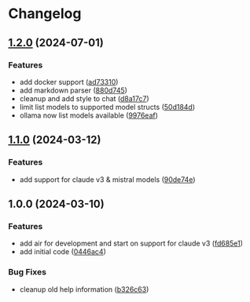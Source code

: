 # Changelog

## [1.2.0](https://github.com/So-Sahari/jenn-ai/compare/v1.1.0...v1.2.0) (2024-07-01)


### Features

* add docker support ([ad73310](https://github.com/So-Sahari/jenn-ai/commit/ad73310711fe0e6056291ce92f4518ce01841f91))
* add markdown parser ([880d745](https://github.com/So-Sahari/jenn-ai/commit/880d74579cba7ff4786f73e12f512abc9493c617))
* cleanup and add style to chat ([d8a17c7](https://github.com/So-Sahari/jenn-ai/commit/d8a17c7b8d8ffc2413d2666ef9f3f146d4148978))
* limit list models to supported model structs ([50d184d](https://github.com/So-Sahari/jenn-ai/commit/50d184d750b72194d05f1bafcd97cdc29e7c731c))
* ollama now list models available ([9976eaf](https://github.com/So-Sahari/jenn-ai/commit/9976eaf9983535673c9e4cf157329c8860d1ec09))

## [1.1.0](https://github.com/So-Sahari/jenn-ai/compare/v1.0.0...v1.1.0) (2024-03-12)


### Features

* add support for claude v3 & mistral models ([90de74e](https://github.com/So-Sahari/jenn-ai/commit/90de74e421e3e5007694ba82e0da3822de9ec9d1))

## 1.0.0 (2024-03-10)


### Features

* add air for development and start on support for claude v3 ([fd685e1](https://github.com/So-Sahari/jenn-ai/commit/fd685e1855945c918708f67ab3aad8b3f14cf25c))
* add initial code ([0446ac4](https://github.com/So-Sahari/jenn-ai/commit/0446ac42ed5f9c45c208b9606ba22638ad1f3221))


### Bug Fixes

* cleanup old help information ([b326c63](https://github.com/So-Sahari/jenn-ai/commit/b326c63415298a41cfc2f772d31a634c410deda6))
